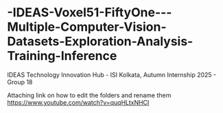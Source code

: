 # -IDEAS-Voxel51-FiftyOne---Multiple-Computer-Vision-Datasets-Exploration-Analysis-Training-Inference
IDEAS Technology Innovation Hub - ISI Kolkata, Autumn Internship 2025 - Group 18 


Attaching link on how to edit the folders and rename them
https://www.youtube.com/watch?v=quqHLtxNHCI
